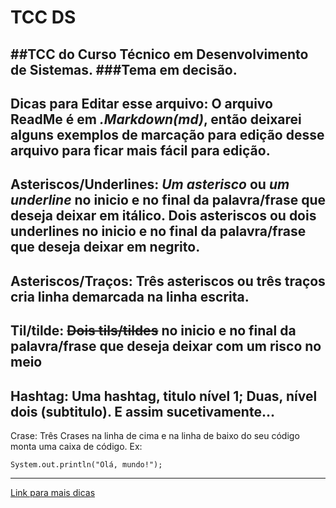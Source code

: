 # TCC DS
##TCC do Curso Técnico em Desenvolvimento de Sistemas.
###Tema em decisão.
---
**Dicas para Editar esse arquivo:**
O arquivo ReadMe é em *.Markdown(md)*, então deixarei alguns exemplos de marcação para edição desse arquivo para ficar mais fácil para edição.
---
Asteriscos/Underlines:
*Um asterisco* ou _um underline_ no inicio e no final da palavra/frase que deseja deixar em itálico. 
**Dois asteriscos** ou __dois underlines__ no inicio e no final da palavra/frase que deseja deixar em negrito.
---
Asteriscos/Traços:
Três asteriscos ou três traços cria linha demarcada na linha escrita.
---
Til/tilde:
~~Dois tils/tildes~~ no inicio e no final da palavra/frase que deseja deixar com um risco no meio
---
Hashtag:
Uma hashtag, titulo nível 1; Duas, nível dois (subtitulo). E assim sucetivamente...
---
Crase:
Três Crases na linha de cima e na linha de baixo do seu código monta uma caixa de código. Ex:
```
System.out.println("Olá, mundo!");
```
---

[Link para mais dicas](https://www.youtube.com/live/LntSB-gl-ZI?si=ibXq9L7STFzKkcIg)

